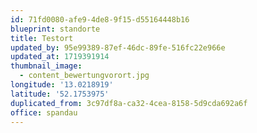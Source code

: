 ```yaml
---
id: 71fd0080-afe9-4de8-9f15-d55164448b16
blueprint: standorte
title: Testort
updated_by: 95e99389-87ef-46dc-89fe-516fc22e966e
updated_at: 1719391914
thumbnail_image:
  - content_bewertungvorort.jpg
longitude: '13.0218919'
latitude: '52.1753975'
duplicated_from: 3c97df8a-ca32-4cea-8158-5d9cda692a6f
office: spandau
---
```

